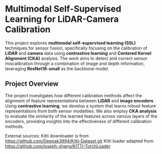 # Multimodal Self-Supervised Learning for LiDAR-Camera Calibration

This project explores **multimodal self-supervised learning (SSL)** techniques for sensor fusion, specifically focusing on the calibration of **LiDAR** and **camera** data using **contrastive learning** and **Centered Kernel Alignment (CKA)** analysis. The work aims to detect and correct sensor miscalibration through a combination of image and depth information, leveraging **ResNet18-small** as the backbone model.

## Project Overview

The project investigates how different calibration methods affect the alignment of feature representations between **LiDAR** and **image encoders**. Using **contrastive learning**, we develop a system that learns robust feature representations from both sensor modalities. We also employ **CKA analysis** to evaluate the similarity of the learned features across various layers of the encoders, providing insights into the effectiveness of different calibration methods.

External sources:
Kitti downloader is from https://github.com/Deepak3994/Kitti-Dataset.git
Kitti loader adapted from https://github.com/joseph-zhang/KITTI-TorchLoader
